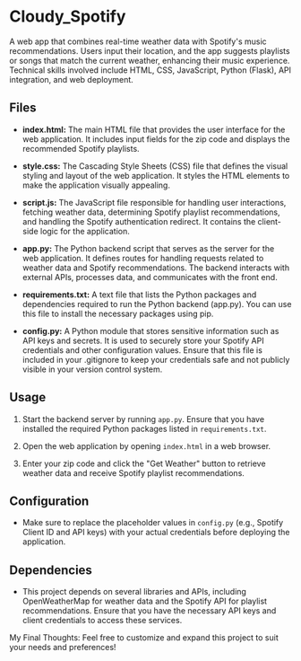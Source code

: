 # Cloudy_Spotify
A web app that combines real-time weather data with Spotify's music recommendations. Users input their location, and the app suggests playlists or songs that match the current weather, enhancing their music experience. Technical skills involved include HTML, CSS, JavaScript, Python (Flask), API integration, and web deployment.

## Files

- **index.html:** The main HTML file that provides the user interface for the web application. It includes input fields for the zip code and displays the recommended Spotify playlists.

- **style.css:** The Cascading Style Sheets (CSS) file that defines the visual styling and layout of the web application. It styles the HTML elements to make the application visually appealing.

- **script.js:** The JavaScript file responsible for handling user interactions, fetching weather data, determining Spotify playlist recommendations, and handling the Spotify authentication redirect. It contains the client-side logic for the application.

- **app.py:** The Python backend script that serves as the server for the web application. It defines routes for handling requests related to weather data and Spotify recommendations. The backend interacts with external APIs, processes data, and communicates with the front end.

- **requirements.txt:** A text file that lists the Python packages and dependencies required to run the Python backend (app.py). You can use this file to install the necessary packages using pip.

- **config.py:** A Python module that stores sensitive information such as API keys and secrets. It is used to securely store your Spotify API credentials and other configuration values. Ensure that this file is included in your .gitignore to keep your credentials safe and not publicly visible in your version control system.

## Usage

1. Start the backend server by running `app.py`. Ensure that you have installed the required Python packages listed in `requirements.txt`.

2. Open the web application by opening `index.html` in a web browser.

3. Enter your zip code and click the "Get Weather" button to retrieve weather data and receive Spotify playlist recommendations.

## Configuration

- Make sure to replace the placeholder values in `config.py` (e.g., Spotify Client ID and API keys) with your actual credentials before deploying the application.

## Dependencies

- This project depends on several libraries and APIs, including OpenWeatherMap for weather data and the Spotify API for playlist recommendations. Ensure that you have the necessary API keys and client credentials to access these services.


My Final Thoughts: Feel free to customize and expand this project to suit your needs and preferences!